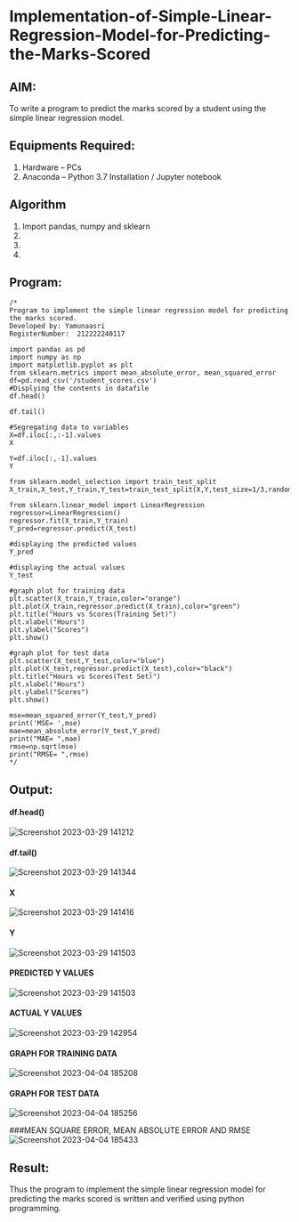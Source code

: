 # Implementation-of-Simple-Linear-Regression-Model-for-Predicting-the-Marks-Scored

## AIM:
To write a program to predict the marks scored by a student using the simple linear regression model.

## Equipments Required:
1. Hardware – PCs
2. Anaconda – Python 3.7 Installation / Jupyter notebook

## Algorithm
1. Import pandas, numpy and sklearn
2. 
3. 
4. 

## Program:
```
/*
Program to implement the simple linear regression model for predicting the marks scored.
Developed by: Yamunaasri
RegisterNumber:  212222240117

import pandas as pd
import numpy as np
import matplotlib.pyplot as plt
from sklearn.metrics import mean_absolute_error, mean_squared_error
df=pd.read_csv('/student_scores.csv')
#Displying the contents in datafile
df.head()

df.tail()

#Segregating data to variables
X=df.iloc[:,:-1].values
X

Y=df.iloc[:,-1].values
Y

from sklearn.model_selection import train_test_split
X_train,X_test,Y_train,Y_test=train_test_split(X,Y,test_size=1/3,random_state=0)

from sklearn.linear_model import LinearRegression
regressor=LinearRegression()
regressor.fit(X_train,Y_train)
Y_pred=regressor.predict(X_test)

#displaying the predicted values
Y_pred

#displaying the actual values
Y_test

#graph plot for training data
plt.scatter(X_train,Y_train,color="orange")
plt.plot(X_train,regressor.predict(X_train),color="green")
plt.title("Hours vs Scores(Training Set)")
plt.xlabel("Hours")
plt.ylabel("Scores")
plt.show()

#graph plot for test data
plt.scatter(X_test,Y_test,color="blue")
plt.plot(X_test,regressor.predict(X_test),color="black")
plt.title("Hours vs Scores(Test Set)")
plt.xlabel("Hours")
plt.ylabel("Scores")
plt.show()

mse=mean_squared_error(Y_test,Y_pred)
print('MSE= ',mse)
mae=mean_absolute_error(Y_test,Y_pred)
print("MAE= ",mae)
rmse=np.sqrt(mse)
print("RMSE= ",rmse)
*/
```

## Output:
#### df.head()
![Screenshot 2023-03-29 141212](https://user-images.githubusercontent.com/115707860/228477967-5b670ef7-76ee-4a5f-94d7-c605b58d067d.png)


#### df.tail()
![Screenshot 2023-03-29 141344](https://user-images.githubusercontent.com/115707860/228478274-989aafdb-82cf-4257-9a3a-0317ced42178.png)
#### X
![Screenshot 2023-03-29 141416](https://user-images.githubusercontent.com/115707860/228478461-0a185d4f-afb3-47b0-9052-666f7b3bf265.png)

#### Y
![Screenshot 2023-03-29 141503](https://user-images.githubusercontent.com/115707860/228478618-f7f6a0a2-36d7-4dc2-8db9-08ecdf846ef8.png)

#### PREDICTED Y VALUES
![Screenshot 2023-03-29 141503](https://user-images.githubusercontent.com/115707860/228479078-a394d358-4d5e-479c-bc4d-716a010081a8.png)

#### ACTUAL Y VALUES
![Screenshot 2023-03-29 142954](https://user-images.githubusercontent.com/115707860/228482752-cf040c75-ae8b-4f0d-8ea2-476424eb079e.png)

#### GRAPH FOR TRAINING DATA
![Screenshot 2023-04-04 185208](https://user-images.githubusercontent.com/115707860/229806294-0e5783ed-1463-48c1-b93e-460ce785e7af.png)

#### GRAPH FOR TEST DATA
![Screenshot 2023-04-04 185256](https://user-images.githubusercontent.com/115707860/229806518-03370174-b337-4a62-94ac-90d97c64cc4d.png)

###MEAN SQUARE ERROR, MEAN ABSOLUTE ERROR AND RMSE
![Screenshot 2023-04-04 185433](https://user-images.githubusercontent.com/115707860/229807013-9a2db0a2-04c4-466f-af27-6586dfd53642.png)


## Result:
Thus the program to implement the simple linear regression model for predicting the marks scored is written and verified using python programming.
